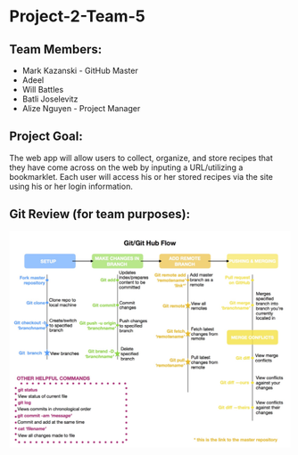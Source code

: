 # Project-2-Team-5

## Team Members:
* Mark Kazanski - GitHub Master
* Adeel 
* Will Battles
* Batli Joselevitz
* Alize Nguyen - Project Manager

## Project Goal:
The web app will allow users to collect, organize, and store recipes that they have come across on the web by inputing a URL/utilizing a bookmarklet. Each user will access his or her stored recipes via the site using his or her login information. 

## Git Review (for team purposes):
![Github Review Diagram](/git-flowchart.jpg)
